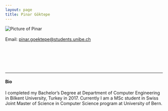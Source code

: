 ```yaml
---
layout: page
title: Pinar Göktepe
---
```


<img align="left" style="display:inline" src="https://raw.githubusercontent.com/aath0/aath0.github.io/master/assets/img/GoktepePinar_Picture.jpg" alt="Picture of Pinar" style="padding:25px"/> <br/> <br/>
Email: pinar.goektepe@students.unibe.ch<br/>
<br/>
<br/>
<br/>
<br/>
<br/>

---
#### Bio
I completed my Bachelor’s Degree at Department of Computer Engineering in Bilkent University, Turkey in 2017. Currently I am a MSc student in Swiss Joint Master of Science in Computer Science program at University of Bern.
